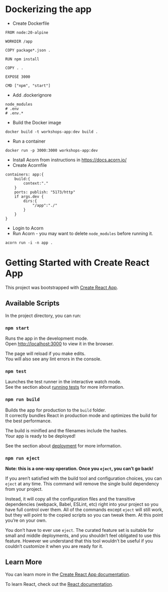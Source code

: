 # Dockerizing the app

-   Create Dockerfile

```
FROM node:20-alpine

WORKDIR /app

COPY package*.json .

RUN npm install

COPY . .

EXPOSE 3000

CMD ["npm", "start"]
```

-   Add .dockerignore

```
node_modules
# .env
# .env.*
```

-   Build the Docker image

```
docker build -t workshops-app:dev build .
```

-   Run a container

```
docker run -p 3000:3000 workshops-app:dev
```

-   Install Acorn from instructions in https://docs.acorn.io/
-   Create Acornfile

```
containers: app:{
    build:{
        context:"."
    }
    ports: publish: "5173/http"
    if args.dev {
        dirs:{
            "/app":"./"
        }
    }
}
```

-   Login to Acorn
-   Run Acorn - you may want to delete `node_modules` before running it.

```
acorn run -i -n app .
```

# Getting Started with Create React App

This project was bootstrapped with [Create React App](https://github.com/facebook/create-react-app).

## Available Scripts

In the project directory, you can run:

### `npm start`

Runs the app in the development mode.\
Open [http://localhost:3000](http://localhost:3000) to view it in the browser.

The page will reload if you make edits.\
You will also see any lint errors in the console.

### `npm test`

Launches the test runner in the interactive watch mode.\
See the section about [running tests](https://facebook.github.io/create-react-app/docs/running-tests) for more information.

### `npm run build`

Builds the app for production to the `build` folder.\
It correctly bundles React in production mode and optimizes the build for the best performance.

The build is minified and the filenames include the hashes.\
Your app is ready to be deployed!

See the section about [deployment](https://facebook.github.io/create-react-app/docs/deployment) for more information.

### `npm run eject`

**Note: this is a one-way operation. Once you `eject`, you can’t go back!**

If you aren’t satisfied with the build tool and configuration choices, you can `eject` at any time. This command will remove the single build dependency from your project.

Instead, it will copy all the configuration files and the transitive dependencies (webpack, Babel, ESLint, etc) right into your project so you have full control over them. All of the commands except `eject` will still work, but they will point to the copied scripts so you can tweak them. At this point you’re on your own.

You don’t have to ever use `eject`. The curated feature set is suitable for small and middle deployments, and you shouldn’t feel obligated to use this feature. However we understand that this tool wouldn’t be useful if you couldn’t customize it when you are ready for it.

## Learn More

You can learn more in the [Create React App documentation](https://facebook.github.io/create-react-app/docs/getting-started).

To learn React, check out the [React documentation](https://reactjs.org/).
